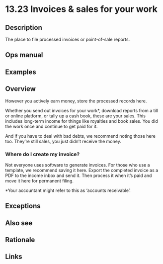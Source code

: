 # 13.23 Invoices & sales for your work

## Description

The place to file processed invoices or point-of-sale reports.

## Ops manual

## Examples

## Overview

However you actively earn money, store the processed records here.

Whether you send out invoices for your work\*, download reports from a till or online platform, or tally up a cash book, these are your sales. This includes long-term income for things like royalties and book sales. You did the work once and continue to get paid for it.

And if you have to deal with bad debts, we recommend noting those here too. They’re still sales, you just didn’t receive the money.

### Where do I create my invoice?

Not everyone uses software to generate invoices. For those who use a template, we recommend saving it here. Export the completed invoice as a PDF to the income inbox and send it. Then process it when it’s paid and move it here for permanent filing.

\*Your accountant might refer to this as ‘accounts receivable’.

## Exceptions

## Also see

## Rationale

## Links
